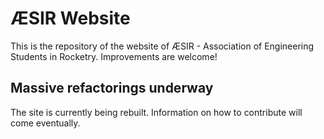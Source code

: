 
# ÆSIR Website
This is the repository of the website of ÆSIR - Association of Engineering Students in Rocketry. Improvements are welcome!

## Massive refactorings underway
The site is currently being rebuilt. Information on how to contribute will come eventually.